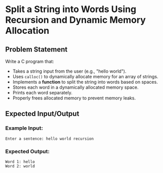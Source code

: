 # Split a String into Words Using Recursion and Dynamic Memory Allocation

## **Problem Statement**
Write a C program that:
- Takes a string input from the user (e.g., "hello world").
- Uses `calloc()` to dynamically allocate memory for an array of strings.
- Implements a **function** to split the string into words based on spaces.
- Stores each word in a dynamically allocated memory space.
- Prints each word separately.
- Properly frees allocated memory to prevent memory leaks.

## **Expected Input/Output**
### **Example Input:**
```
Enter a sentence: hello world recursion
```
### **Expected Output:**
```
Word 1: hello
Word 2: world
```

